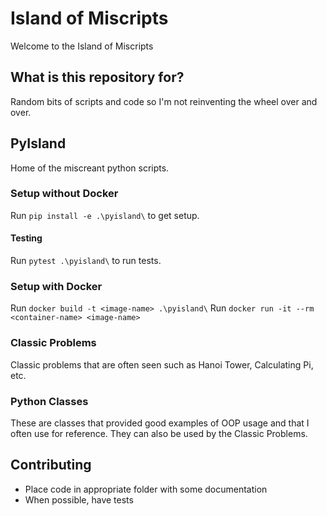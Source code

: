 # Island of Miscripts

Welcome to the Island of Miscripts

## What is this repository for?

Random bits of scripts and code so I'm not reinventing the wheel over and over.


## PyIsland

Home of the miscreant python scripts.

### Setup without Docker

Run `pip install -e .\pyisland\` to get setup.

#### Testing

Run `pytest .\pyisland\` to run tests.

### Setup with Docker

Run `docker build -t <image-name> .\pyisland\`
Run `docker run -it --rm <container-name> <image-name>`

### Classic Problems

Classic problems that are often seen such as Hanoi Tower, Calculating Pi, etc.

### Python Classes

These are classes that provided good examples of OOP usage and that I often
use for reference. They can also be used by the Classic Problems.

## Contributing

* Place code in appropriate folder with some documentation
* When possible, have tests
